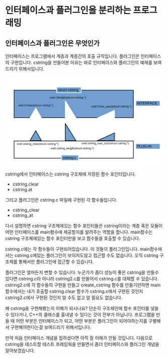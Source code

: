# 인터페이스과 플러그인을 분리하는 프로그래밍

## 인터페이스과 플러그인은 무엇인가

인터페이스는 프로그램에서 계층과 계층간의 호출 규칙입니다. 플러그인은 인터페이스의 구현입니다. cstring을 만들어본 이유는 바로 인터페이스와 플러그인의 예제를 보여드리기 위해서입니다.

![interface and plug-in of cstring](/interface.png)

cstring에서 인터페이스는 cstring 구조체에 저장된 함수 포인터입니다.
* cstring.clear
* cstring.at

그리고 플러그인은 cstring.c 파일에 구현된 각 함수들입니다.
* cstring_clear
* cstring_at

다시 설명하면 cstring 구조체에있는 함수 포인터들은 cstring이라는 계층 혹은 모듈이 어떤 인터페이스를 main함수에 제공할지를 알려주는 역할을 합니다. main함수는 cstring 구조체에있는 함수 포인터만을 보고 함수들을 호출할 수 있습니다.

cstring.c에는 각 함수들이 구현되어있습니다. 이 것들이 플러그인입니다. main함수에서는 cstring.c에있는 플러그인이 보이지도않고 접근할 수도 없습니다. 오직 cstring 구조체를 통해서만 플러그인에 접근할 수 있습니다.

플러그인은 얼마든지 변할 수 있습니다. 누군가가 좀더 성능이 좋은 cstring을 만들수 있다면 cstring.c라 아니라 cstring2.c를 만들어서 cstring.c를 대체할 수 있습니다. cstring2.c에 각 함수들의 구현을 만들고 create_cstring 함수를 만들기만하면 main함수에서는 내가 호출할 cstring.clear 함수가 cstring.c에서 구현된 것인지 cstring2.c에서 구현된 것인지 알 수도 없고 알 필요도 없습니다.

왜 cstring을 구현해봤는지 이해가 되시나요? 단순히 구조체안에 함수 포인터를 넣을 수 있다거나, C++의 클래스를 흉내낼 수 있다는 것이 전부가 아닙니다. 프로그램을 만들 때 어떤 부분은 인터페이스가 되고, 어떤 부분은 플러그인이 되어야하는지를 구별해서 구현해야한다는걸 보여드리기 위해서입니다.

만약 처음 인터페이스 개념을 접하셨다면 아직 잘 이해가 안될 것입니다. 다음으로 cstring을 테스트할 테스트 프레임웍을 만들면서 좀더 인터페이스와 플러그인 개념을 알아보겠습니다.
